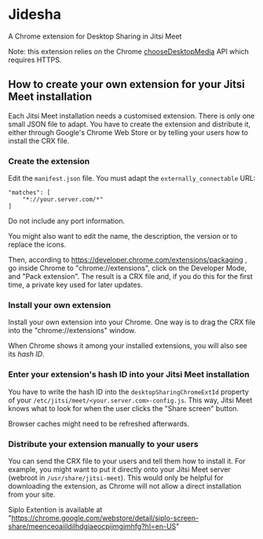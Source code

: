 Jidesha
=======

A Chrome extension for Desktop Sharing in Jitsi Meet

Note: this extension relies on the Chrome [chooseDesktopMedia](https://developer.chrome.com/extensions/desktopCapture) API which requires HTTPS.

## How to create your own extension for your Jitsi Meet installation

Each Jitsi Meet installation needs a customised extension.
There is only one small JSON file to adapt. You have
to create the extension and distribute it, either through
Google's Chrome Web Store or by telling your users how to
install the CRX file.

### Create the extension

Edit the `manifest.json` file. You must adapt the `externally_connectable`
URL:

    "matches": [
        "*://your.server.com/*"
    ]

Do not include any port information.

You might also want to edit the name, the description, the version or
to replace the icons.

Then, according to https://developer.chrome.com/extensions/packaging ,
go inside Chrome to "chrome://extensions", click on the Developer Mode,
and "Pack extension". The result is a CRX file and, if you do this for
the first time, a private key used for later updates.

### Install your own extension

Install your own extension into your Chrome. One way is to drag the
CRX file into the "chrome://extensions" window.

When Chrome shows it among your installed extensions,
you will also see its *hash ID*.

### Enter your extension's hash ID into your Jitsi Meet installation 

You have to write the hash ID into the `desktopSharingChromeExtId`
property of your `/etc/jitsi/meet/<your.server.com>-config.js`.
This way, Jitsi Meet knows what to look for when the user clicks
the "Share screen" button.

Browser caches might need to be refreshed afterwards.

### Distribute your extension manually to your users

You can send the CRX file to your users and tell them how to
install it. For example, you might want to put it
directly onto your Jitsi Meet server (webroot in `/usr/share/jitsi-meet`).
This would only be helpful for downloading the extension, as
Chrome will not allow a direct installation from your site.

Siplo Extention is available at "https://chrome.google.com/webstore/detail/siplo-screen-share/meenceoaiildilhdgiaeocpijmgjmhfg?hl=en-US"
